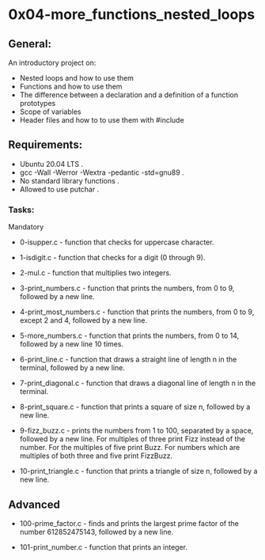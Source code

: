# 0x04-more_functions_nested_loops

## General:

An introductory project on:

- Nested loops and how to use them
- Functions and how to use them
- The difference between a declaration and a definition of a function prototypes
- Scope of variables
- Header files and how to to use them with #include

## Requirements:

- Ubuntu 20.04 LTS .
- gcc -Wall -Werror -Wextra -pedantic -std=gnu89 .
- No standard library functions .
- Allowed to use putchar .

### Tasks:
Mandatory
- 0-isupper.c - function that checks for uppercase character.

- 1-isdigit.c - function that checks for a digit (0 through 9).

- 2-mul.c - function that multiplies two integers.

- 3-print_numbers.c - function that prints the numbers, from 0 to 9, followed by a new line.

- 4-print_most_numbers.c - function that prints the numbers, from 0 to 9, except 2 and 4, followed by a new line.

- 5-more_numbers.c - function that prints the numbers, from 0 to 14, followed by a new line 10 times.

- 6-print_line.c - function that draws a straight line of length n in the terminal, followed by a new line.

- 7-print_diagonal.c - function that draws a diagonal line of length n in the terminal.

- 8-print_square.c - function that prints a square of size n, followed by a new line.

- 9-fizz_buzz.c - prints the numbers from 1 to 100, separated by a space, followed by a new line. For multiples of three print Fizz instead of the number. For the multiples of five print Buzz. For numbers which are multiples of both three and five print FizzBuzz.

- 10-print_triangle.c - function that prints a triangle of size n, followed by a new line.

## Advanced

- 100-prime_factor.c - finds and prints the largest prime factor of the number 612852475143, followed by a new line.

- 101-print_number.c - function that prints an integer.
